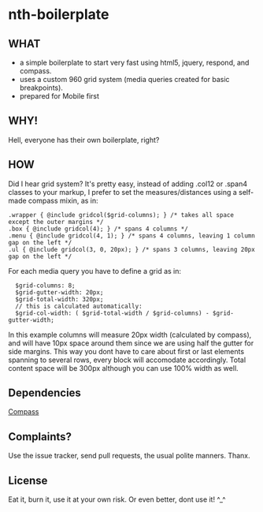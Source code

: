 nth-boilerplate
===============

## WHAT
- a simple boilerplate to start very fast using html5, jquery, respond, and compass. 
- uses a custom 960 grid system (media queries created for basic breakpoints).
- prepared for Mobile first

## WHY! 
Hell, everyone has their own boilerplate, right? 

## HOW
Did I hear grid system? It's pretty easy, instead of adding .col12 or .span4 classes to your markup, I prefer to set the measures/distances using a self-made compass mixin, as in: 
```
.wrapper { @include gridcol($grid-columns); } /* takes all space except the outer margins */
.box { @include gridcol(4); } /* spans 4 columns */
.menu { @include gridcol(4, 1); } /* spans 4 columns, leaving 1 column gap on the left */
.ul { @include gridcol(3, 0, 20px); } /* spans 3 columns, leaving 20px gap on the left */
```
For each media query you have to define a grid as in:
```
  $grid-columns: 8;
  $grid-gutter-width: 20px;
  $grid-total-width: 320px; 
  // this is calculated automatically:
  $grid-col-width: ( $grid-total-width / $grid-columns) - $grid-gutter-width;
```
In this example columns will measure 20px width (calculated by compass), and will have 10px space around them since we are using half the gutter for side margins. This way you dont have to care about first or last elements spanning to several rows, every block will accomodate accordingly. Total content space will be 300px although you can use 100% width as well.

## Dependencies
[Compass](http://compass-style.org/)

## Complaints?
Use the issue tracker, send pull requests, the usual polite manners. Thanx.

## License
Eat it, burn it, use it at your own risk. Or even better, dont use it! ^_^
